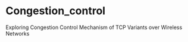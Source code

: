 # Congestion_control
Exploring Congestion Control Mechanism of TCP Variants over 
Wireless Networks
